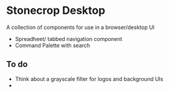 # Stonecrop Desktop

A collection of components for use in a browser/desktop UI
- Spreadheet/ tabbed navigation component
- Command Palette with search



## To do 
 - Think about a grayscale filter for logos and background UIs 
 - 
